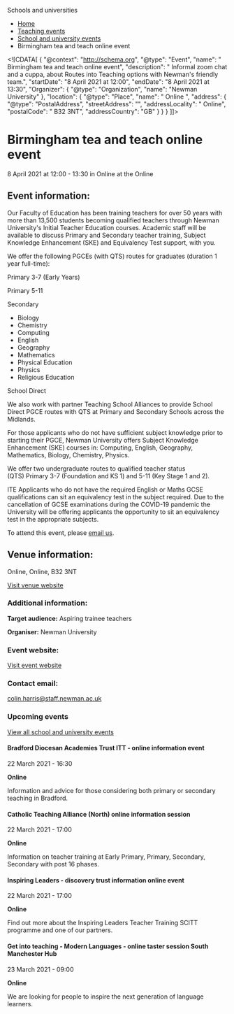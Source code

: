 Schools and universities

*   [Home](/)
*   [Teaching events](/teaching-events)
*   [School and university events](/teaching-events/training-provider-events)
*   Birmingham tea and teach online event

<!\[CDATA\[ { "@context": "http://schema.org", "@type": "Event", "name": " Birmingham tea and teach online event", "description": " Informal zoom chat and a cuppa, about Routes into Teaching options with Newman&#039;s friendly team.", "startDate": "8 April 2021 at 12:00", "endDate": "8 April 2021 at 13:30", "Organizer": { "@type": "Organization", "name": "Newman University" }, "location": { "@type": "Place", "name": " Online ", "address": { "@type": "PostalAddress", "streetAddress": "", "addressLocality": " Online", "postalCode": " B32 3NT", "addressCountry": "GB" } } } \]\]>

Birmingham tea and teach online event
=====================================

8 April 2021 at 12:00 - 13:30 in Online at the Online

Event information:
------------------

Our Faculty of Education has been training teachers for over 50 years with more than 13,500 students becoming qualified teachers through Newman University's Initial Teacher Education courses. Academic staff will be available to discuss Primary and Secondary teacher training, Subject Knowledge Enhancement (SKE) and Equivalency Test support, with you.

We offer the following PGCEs (with QTS) routes for graduates (duration 1 year full-time):  
  
Primary 3-7 (Early Years)  
  
Primary 5-11  
  
Secondary

*   Biology
*   Chemistry
*   Computing
*   English
*   Geography
*   Mathematics
*   Physical Education
*   Physics
*   Religious Education

School Direct  
  
We also work with partner Teaching School Alliances to provide School Direct PGCE routes with QTS at Primary and Secondary Schools across the Midlands.

For those applicants who do not have sufficient subject knowledge prior to starting their PGCE, Newman University offers Subject Knowledge Enhancement (SKE) courses in: Computing, English, Geography, Mathematics, Biology, Chemistry, Physics.

We offer two undergraduate routes to qualified teacher status (QTS) Primary 3-7 (Foundation and KS 1) and 5-11 (Key Stage 1 and 2).

ITE Applicants who do not have the required English or Maths GCSE qualifications can sit an equivalency test in the subject required. Due to the cancellation of GCSE examinations during the COVID-19 pandemic the University will be offering applicants the opportunity to sit an equivalency test in the appropriate subjects.

To attend this event, please [email us](mailto:fed@newman.ac.uk).

Venue information:
------------------

Online, Online, B32 3NT

[Visit venue website](https://www.newman.ac.uk/ "Online")

### Additional information:

**Target audience:** Aspiring trainee teachers

**Organiser:** Newman University

### Event website:

[Visit event website](https://www.newman.ac.uk/event/tea-and-teach-thursdays/all/)

### Contact email:

[colin.harris@staff.newman.ac.uk](mailto:colin.harris@staff.newman.ac.uk)

### Upcoming events

[View all school and university events](/teaching-events/training-provider-events)

[](/teaching-events/training-provider-events/210322-bradford-diocesan-academies-trust-itt-online-information-event)

#### Bradford Diocesan Academies Trust ITT - online information event

22 March 2021 - 16:30

**Online**

Information and advice for those considering both primary or secondary teaching in Bradford.

[](/teaching-events/training-provider-events/210322-catholic-teaching-alliance-north-online-information-session)

#### Catholic Teaching Alliance (North) online information session

22 March 2021 - 17:00

**Online**

Information on teacher training at Early Primary, Primary, Secondary, Secondary with post 16 phases.

[](/teaching-events/training-provider-events/210322-inspiring-leaders-discovery-trust-information-online-event)

#### Inspiring Leaders - discovery trust information online event

22 March 2021 - 17:00

**Online**

Find out more about the Inspiring Leaders Teacher Training SCITT programme and one of our partners.

[](/teaching-events/training-provider-events/210323-get-into-teaching-modern-languages-online-taster-session-south-manchester-hub)

#### Get into teaching - Modern Languages - online taster session South Manchester Hub

23 March 2021 - 09:00

**Online**

We are looking for people to inspire the next generation of language learners.